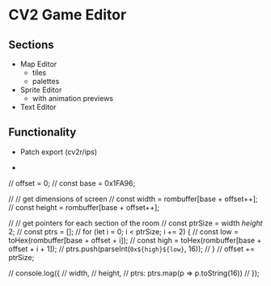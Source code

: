 # CV2 Game Editor

## Sections

* Map Editor
  * tiles
  * palettes
* Sprite Editor
  * with animation previews
* Text Editor

## Functionality

* Patch export (cv2r/ips)

*

// offset = 0;
  // const base = 0x1FA96;

  // // get dimensions of screen
  // const width = rombuffer[base + offset++];
  // const height = rombuffer[base + offset++];

  // // get pointers for each section of the room
  // const ptrSize = width *height* 2;
  // const ptrs = [];
  // for (let i = 0; i < ptrSize; i += 2) {
  //  const low = toHex(rombuffer[base + offset + i]);
  //  const high = toHex(rombuffer[base + offset + i + 1]);
  //  ptrs.push(parseInt(`0x${high}${low}`, 16));
  // }
  // offset += ptrSize;

  // console.log({
  //  width,
  //  height,
  //  ptrs: ptrs.map(p => p.toString(16))
  // });
